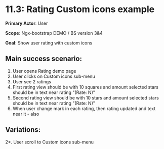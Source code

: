 11.3: Rating Custom icons example
=================================
**Primary Actor**: User

**Scope**: Ngx-bootstrap DEMO / BS version 3&4

**Goal**: Show user rating with custom icons

Main success scenario:
----------------------
1. User opens Rating demo page
2. User clicks on Custom icons sub-menu
3. User see 2 ratings
4. First rating view should be with 10 squares and amount selected stars should be in text near rating "(Rate: N)"
5. Second rating view should be with 10 stars and amount selected stars should be in text near rating "(Rate: N)"
6. When user change mark in each rating, then rating updated and text near it - also

Variations:
-----------
2*. User scroll to Custom icons sub-menu
